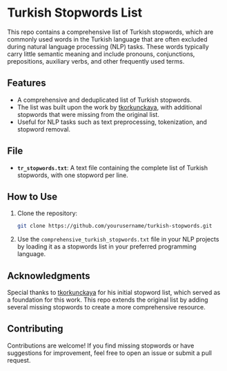 # Turkish Stopwords List

This repo contains a comprehensive list of Turkish stopwords, which are commonly used words in the Turkish language that are often excluded during natural language processing (NLP) tasks. These words typically carry little semantic meaning and include pronouns, conjunctions, prepositions, auxiliary verbs, and other frequently used terms.

## Features
- A comprehensive and deduplicated list of Turkish stopwords.
- The list was built upon the work by [tkorkunckaya](https://github.com/tkorkunckaya/Turkish-Stopwords), with additional stopwords that were missing from the original list.
- Useful for NLP tasks such as text preprocessing, tokenization, and stopword removal.

## File
- **`tr_stopwords.txt`**: A text file containing the complete list of Turkish stopwords, with one stopword per line.

## How to Use
1. Clone the repository:
   ```bash
   git clone https://github.com/yourusername/turkish-stopwords.git
   ```
2. Use the `comprehensive_turkish_stopwords.txt` file in your NLP projects by loading it as a stopwords list in your preferred programming language.

## Acknowledgments
Special thanks to [tkorkunckaya](https://github.com/tkorkunckaya/Turkish-Stopwords) for his initial stopword list, which served as a foundation for this work. This repo extends the original list by adding several missing stopwords to create a more comprehensive resource.

## Contributing
Contributions are welcome! If you find missing stopwords or have suggestions for improvement, feel free to open an issue or submit a pull request.

